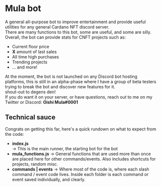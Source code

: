 # Mula bot
A general all-purpose bot to improve entertainment and provide useful utilities for any general Cardano NFT discord server. <br>
There are many functions to this bot, some are useful, and some are silly. Overall, the bot can provide stats for CNFT projects such as:<br>
<ul>
<li>Current floor price</li>
<li><b>X</b> amount of last sales</li>
<li>All time high purchases</li>
<li>Trending projects</li>
<li>... and more!</li>
</ul>

At the moment, the bot is not launched on any Discord bot hosting platforms, this is still in an alpha-phase where I have a group of beta testers trying to break the bot and discover new features for it.<br> 
shout-out to degens den!<br>
If you do want it on your server, or have questions, reach out to me on my Twitter or Discord: <b>Oishi Mula#0001</b>
<br>

## Technical sauce
Congrats on getting this far, here's a quick rundown on what to expect from the code:<br>
<ul>
<li><b>index.js</b></li> -> This is the main runner, the starting bot for the bot
<li><b>mula_functions.js</b> -> General functions that are used more than once are placed here for other commands/events. Also includes shortcuts for projects, random misc.</li>
<li><b>commands | events</b> -> Where most of the code is, where each slash command / event code lives. Inside each folder is each command or event saved individually, and clearly.</li>
</ul>